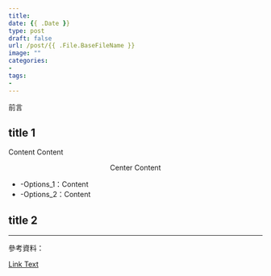 ```yaml
---
title: 
date: {{ .Date }}
type: post
draft: false
url: /post/{{ .File.BaseFileName }}
image: ""
categories:
- 
tags:
-
---
```


前言


## title 1

<span class="hl-blue">Content</span>
<span class="hl-red">Content</span>
<div style="text-align: center">Center Content</div>


* <span class="hl-green mono">-Options_1</span>：Content
* <span class="hl-green mono">-Options_2</span>：Content


## title 2

* * *

參考資料：

[Link Text](https://url)
